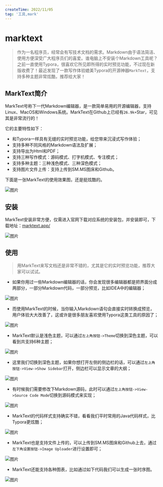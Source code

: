 ```yaml
---
createTime: 2022/11/05
tag: '工具,mark'
---
```

# marktext

> 作为一名程序员，经常会有写技术文档的需求。Markdown由于语法简洁、使用方便深受广大程序员们的喜爱。谁电脑上不安装个Markdown工具呢？之前一直使用Typora，很喜欢它所见即所得的实时预览功能，不过现在新版收费了！最近发现了一款写作体验媲美Typora的开源神器`MarkText`，支持多种主题非常炫酷，推荐给大家！

MarkText简介
----------

MarkText号称下一代Markdown编辑器，是一款简单易用的开源编辑器，支持Linux、MacOS和Windows系统。MarkText在Github上已经有`26.9k+`Star，可见其是非常流行的！

它的主要特性如下：

* 和Typora一样具有无缝的实时预览功能，给您带来沉浸式写作体验；
* 支持多种不同风格的Markdown语法及扩展；
* 支持导出为Html和PDF；
* 支持三种写作模式：源码模式、打字机模式、专注模式；
* 支持多种主题：三种浅色模式、三种深色模式；
* 支持图片文件上传：支持上传到SM.MS图床和Github。

下面是一张MarkText的使用效果图，还是挺炫酷的。

![图片](https://p3-juejin.byteimg.com/tos-cn-i-k3u1fbpfcp/d9c74bd32eeb43559c802c2485edb559~tplv-k3u1fbpfcp-zoom-in-crop-mark:4536:0:0:0.image)

安装
--

MarkText安装非常方便，仅需进入官网下载对应系统的安装包，并安装即可，下载地址：[marktext.app/](https://link.juejin.cn/?target=https%3A%2F%2Fmarktext.app%2F "https://marktext.app/")

![图片](https://p3-juejin.byteimg.com/tos-cn-i-k3u1fbpfcp/b4b6d6b4dfac4ee4b5024f3ccd2dc0a4~tplv-k3u1fbpfcp-zoom-in-crop-mark:4536:0:0:0.image)

使用
--

> 用MarkText来写文档还是非常不错的，尤其是它的实时预览功能，推荐大家可以试试。

* 如果你用过一些Markdown编辑器的话，你会发现很多编辑器都是把界面分成两部分，一部分Markdown代码，一部分预览，比如IDEA中的编辑器；

![图片](https://p3-juejin.byteimg.com/tos-cn-i-k3u1fbpfcp/a573e402c69c46668a31a7b423217945~tplv-k3u1fbpfcp-zoom-in-crop-mark:4536:0:0:0.image)

* 而使用MarkText的时候，当你输入Markdown语句会直接实时转换成预览，用户体验大大改善了，这或许是很多朋友喜欢使用Typora这类工具的原因了；

![图片](https://p3-juejin.byteimg.com/tos-cn-i-k3u1fbpfcp/bd700cc69e4045c999b21bb7dc2b3c05~tplv-k3u1fbpfcp-zoom-in-crop-mark:4536:0:0:0.image)

* MarkText默认是浅色主题，可以通过`左上角按钮->Theme`切换到深色主题，可以看到共支持6种主题；

![图片](https://p3-juejin.byteimg.com/tos-cn-i-k3u1fbpfcp/472cc8e80e394381998d27cee9c2a0fe~tplv-k3u1fbpfcp-zoom-in-crop-mark:4536:0:0:0.image)

* 这里我们切换到深色主题，如果你想打开左侧的侧边栏的话，可以通过`左上角按钮->View->Show Sidebar`打开，侧边栏可以显示文章的大纲；

![图片](https://p3-juejin.byteimg.com/tos-cn-i-k3u1fbpfcp/6ee4e7ad3e3d427ba3b3b35944dc8a27~tplv-k3u1fbpfcp-zoom-in-crop-mark:4536:0:0:0.image)

* 有时候我们需要修改下Markdown源码，此时可以通过`左上角按钮->View->Source Code Mode`切换到源码模式来实现；

![图片](https://p3-juejin.byteimg.com/tos-cn-i-k3u1fbpfcp/327a57ac36d14e7a9f9f728bb61d576d~tplv-k3u1fbpfcp-zoom-in-crop-mark:4536:0:0:0.image)

* MarkText的代码样式支持确实不错，看看我们平时常用的Java代码样式，比Typora更炫酷；

![图片](https://p3-juejin.byteimg.com/tos-cn-i-k3u1fbpfcp/6f437ba1b891416391f0786a25761f9a~tplv-k3u1fbpfcp-zoom-in-crop-mark:4536:0:0:0.image)

* MarkText也是支持文件上传的，可以上传到SM.MS图床和Github上去，通过`左下角设置按钮->Image Uploader`进行设置即可；

![图片](https://p3-juejin.byteimg.com/tos-cn-i-k3u1fbpfcp/c8515120da0643b2af08c160521d4554~tplv-k3u1fbpfcp-zoom-in-crop-mark:4536:0:0:0.image)

* MarkText还能支持各种图表，比如通过如下代码我们可以生成一张时序图。

![图片](https://p3-juejin.byteimg.com/tos-cn-i-k3u1fbpfcp/83218ebeb22841348aafb9f37c7e8397~tplv-k3u1fbpfcp-zoom-in-crop-mark:4536:0:0:0.image)
